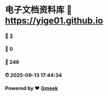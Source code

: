 # 电子文档资料库 :link: https://yige01.github.io 
### :page_facing_up: [3](https://yige01.github.io/tag.html) 
### :speech_balloon: 0 
### :hibiscus: 246 
### :alarm_clock: 2025-09-13 17:44:34 
### Powered by :heart: [Gmeek](https://github.com/Meekdai/Gmeek)
